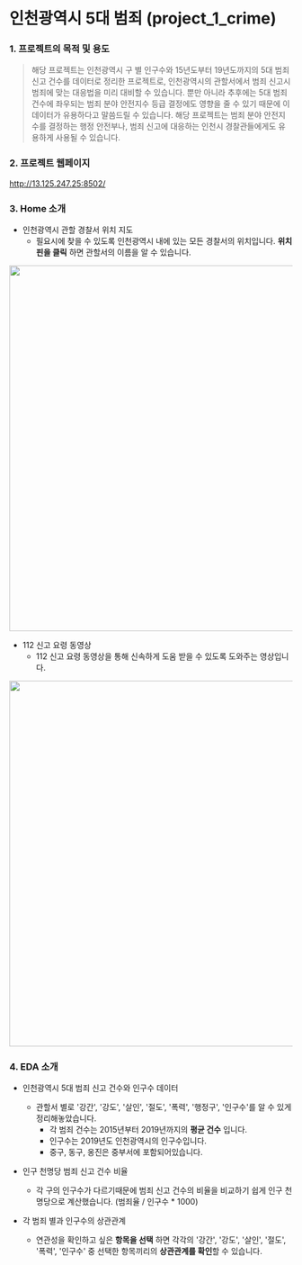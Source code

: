 # 인천광역시 5대 범죄 (project_1_crime)


### 1. 프로젝트의 목적 및 용도
> 해당 프로젝트는 인천광역시 구 별 인구수와 15년도부터 19년도까지의 5대 범죄 신고 건수를 데이터로 정리한 프로젝트로, 인천광역시의 관할서에서 범죄 신고시 범죄에 맞는 대응법을 미리 대비할 수 있습니다. 뿐만 아니라 추후에는 5대 범죄 건수에 좌우되는 범죄 분야 안전지수 등급 결정에도 영향을 줄 수 있기 때문에 이 데이터가 유용하다고 말씀드릴 수 있습니다. 해당 프로젝트는 범죄 분야 안전지수를 결정하는 행정 안전부나, 범죄 신고에 대응하는 인천시 경찰관들에게도 유용하게 사용될 수 있습니다.


### 2. 프로젝트 웹페이지
http://13.125.247.25:8502/


### 3. Home 소개
* 인천광역시 관할 경찰서 위치 지도
  * 필요시에 찾을 수 있도록 인천광역시 내에 있는 모든 경찰서의 위치입니다. **위치 핀을 클릭** 하면 관할서의 이름을 알 수 있습니다.

<img src="https://user-images.githubusercontent.com/105832465/172528297-2851841c-3afc-470c-8242-25829d89fc33.JPG" width="650"/>

* 112 신고 요령 동영상
  * 112 신고 요령 동영상을 통해 신속하게 도움 받을 수 있도록 도와주는 영상입니다.
 
<img src="https://user-images.githubusercontent.com/105832465/172530701-7bd49466-ea5d-4cb8-80d6-ee1307f3cddb.JPG" width="650"/>


### 4. EDA 소개
* 인천광역시 5대 범죄 신고 건수와 인구수 데이터
  * 관할서 별로 '강간', '강도', '살인', '절도', '폭력', '행정구', '인구수'를 알 수 있게 정리해놓았습니다.
    * 각 범죄 건수는 2015년부터 2019년까지의 **평균 건수** 입니다.
    * 인구수는 2019년도 인천광역시의 인구수입니다.
    * 중구, 동구, 옹진은 중부서에 포함되어있습니다.

* 인구 천명당 범죄 신고 건수 비율
  * 각 구의 인구수가 다르기때문에 범죄 신고 건수의 비율을 비교하기 쉽게 인구 천명당으로 계산했습니다. (범죄율 / 인구수 * 1000)

* 각 범죄 별과 인구수의 상관관계
  * 연관성을 확인하고 싶은 **항목을 선택** 하면 각각의 '강간', '강도', '살인', '절도', '폭력', '인구수' 중 선택한 항목끼리의 **상관관계를 확인**할 수 있습니다.

